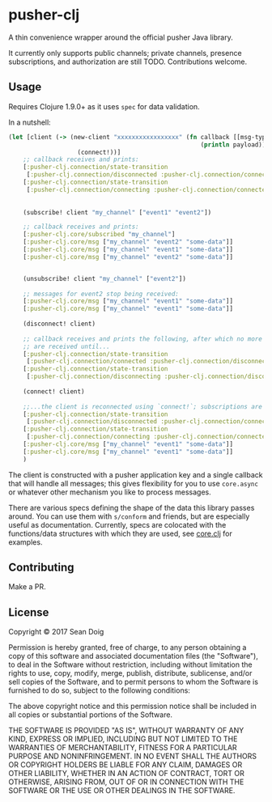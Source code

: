 # pusher-clj

A thin convenience wrapper around the official pusher Java library.

It currently only supports public channels; private channels, presence subscriptions,
and authorization are still TODO.  Contributions welcome.

## Usage

Requires Clojure 1.9.0+ as it uses `spec` for data validation.

In a nutshell:

```clojure
(let [client (-> (new-client "xxxxxxxxxxxxxxxxx" (fn callback [[msg-type data :as payload]]
                                                     (println payload)))
                   (connect!))]
    ;; callback receives and prints:
    [:pusher-clj.connection/state-transition
     [:pusher-clj.connection/disconnected :pusher-clj.connection/connecting]]
    [:pusher-clj.connection/state-transition
     [:pusher-clj.connection/connecting :pusher-clj.connection/connected]]
    
    
    (subscribe! client "my_channel" ["event1" "event2"])

    ;; callback receives and prints:
    [:pusher-clj.core/subscribed "my_channel"]
    [:pusher-clj.core/msg ["my_channel" "event2" "some-data"]]
    [:pusher-clj.core/msg ["my_channel" "event1" "some-data"]]
    [:pusher-clj.core/msg ["my_channel" "event2" "some-data"]]


    (unsubscribe! client "my_channel" ["event2"])
    
    ;; messages for event2 stop being received:
    [:pusher-clj.core/msg ["my_channel" "event1" "some-data"]]
    [:pusher-clj.core/msg ["my_channel" "event1" "some-data"]]
    
    (disconnect! client)
    
    ;; callback receives and prints the following, after which no more messages
    ;; are received until...
    [:pusher-clj.connection/state-transition
     [:pusher-clj.connection/connected :pusher-clj.connection/disconnecting]]
    [:pusher-clj.connection/state-transition
     [:pusher-clj.connection/disconnecting :pusher-clj.connection/disconnected]]
    
    (connect! client)
    
    ;;...the client is reconnected using `connect!`; subscriptions are preserved:
    [:pusher-clj.connection/state-transition
     [:pusher-clj.connection/disconnected :pusher-clj.connection/connecting]]
    [:pusher-clj.connection/state-transition
     [:pusher-clj.connection/connecting :pusher-clj.connection/connected]]
    [:pusher-clj.core/msg ["my_channel" "event1" "some-data"]]
    [:pusher-clj.core/msg ["my_channel" "event1" "some-data"]]
    )
```

The client is constructed with a pusher application key and a single callback
that will handle all messages; this gives flexibility for you to use `core.async`
or whatever other mechanism you like to process messages.

There are various specs defining the shape of the data this library passes around.
You can use them with `s/conform` and friends, but are especially useful as documentation.
Currently, specs are colocated with the functions/data structures with which they
are used, see [core.clj](src/pusher_clj/core.clj) for examples.

## Contributing

Make a PR.

## License

Copyright © 2017 Sean Doig

Permission is hereby granted, free of charge, to any person obtaining a copy of this software and associated documentation files (the "Software"), to deal in the Software without restriction, including without limitation the rights to use, copy, modify, merge, publish, distribute, sublicense, and/or sell copies of the Software, and to permit persons to whom the Software is furnished to do so, subject to the following conditions:

The above copyright notice and this permission notice shall be included in all copies or substantial portions of the Software.

THE SOFTWARE IS PROVIDED "AS IS", WITHOUT WARRANTY OF ANY KIND, EXPRESS OR IMPLIED, INCLUDING BUT NOT LIMITED TO THE WARRANTIES OF MERCHANTABILITY, FITNESS FOR A PARTICULAR PURPOSE AND NONINFRINGEMENT. IN NO EVENT SHALL THE AUTHORS OR COPYRIGHT HOLDERS BE LIABLE FOR ANY CLAIM, DAMAGES OR OTHER LIABILITY, WHETHER IN AN ACTION OF CONTRACT, TORT OR OTHERWISE, ARISING FROM, OUT OF OR IN CONNECTION WITH THE SOFTWARE OR THE USE OR OTHER DEALINGS IN THE SOFTWARE.


